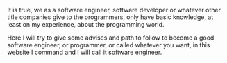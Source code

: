 It is true, we as a software engineer, software developer or whatever other title companies give to the programmers, only have basic knowledge, at least on my experience, about the programming world. 

Here I will try to give some advises and path to follow to become a good software engineer, or programmer, or called whatever you want, in this website I command and I will call it software engineer.

